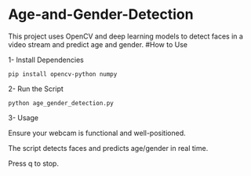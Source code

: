 # Age-and-Gender-Detection
This project uses OpenCV and deep learning models to detect faces in a video stream and predict age and gender.
#How to Use

1- Install Dependencies

```pip install opencv-python numpy```

2- Run the Script

```python age_gender_detection.py```

3- Usage

Ensure your webcam is functional and well-positioned.

The script detects faces and predicts age/gender in real time.

Press q to stop.
